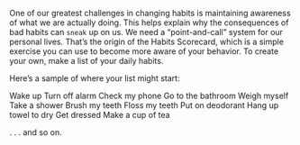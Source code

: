 One of our greatest challenges in changing habits is maintaining
awareness of what we are actually doing. This helps explain why the
consequences of bad habits can `sneak` up on us. We need a “point-and-call”
system for our personal lives. That’s the origin of the Habits
Scorecard, which is a simple exercise you can use to become more
aware of your behavior. To create your own, make a list of your daily
habits.

Here’s a sample of where your list might start:

Wake up
Turn off alarm
Check my phone
Go to the bathroom
Weigh myself
Take a shower
Brush my teeth
Floss my teeth
Put on deodorant
Hang up towel to dry
Get dressed
Make a cup of tea

. . . and so on.